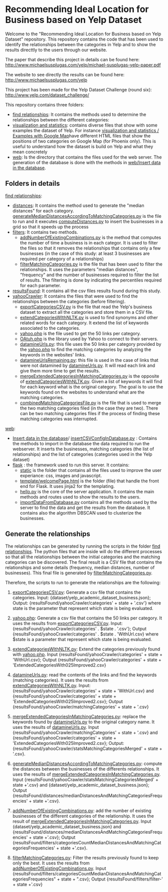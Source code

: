 # Recommending Ideal Location for Business based on Yelp Dataset

Welcome to the "Recommending Ideal Location for Business based on Yelp Dataset" repository. This repository contains the code that has been used to identify the relationships between the categories in Yelp and to show the results directtly to the users through our website.

The paper that describe this project in details can be found here: http://www.michaelsusplugas.com/yelp/michael-susplugas-yelp-paper.pdf

The website to see directly the results can be found here:
http://www.michaelsusplugas.com/yelp

This project has been made for the Yelp Dataset Challenge (round six): http://www.yelp.com/dataset_challenge/

This repository contains three folders:
* [find relationships](find%20relationships): It contains the methods used to determine the relationships between the different categories:
* [visualization and statistics](visualization%20and%20statistics): contains diverse files that show with some examples the dataset of Yelp. For instance [visualization and statistics / Examples with Google Map](visualization%20and%20statistics/Examples%20with%20Google%20Map)have different HTML files that show the positions of two categories on Google Map (for Phoenix only). This is useful to understand how the dataset is build on Yelp and what they mean concretely
* [web](web): Is the directory that contains the files used for the web server. The generation of the database is done with the methods in [web/Insert data in the database](web/Insert%20data%20in%20the%20database).

Folders in details
------------------

[find relationships](find%20relationships):
* [distances](find%20relationships/distances): It contains the method used to generate the "median distances" for each category. [generateMedianDistancesAccordingToMatchingCategories.py](find%20relationships/distances/generateMedianDistancesAccordingToMatchingCategories.py) is the file to run and it executes [computeDistances.py](find%20relationships/distances/computeDistances.py) to insert the businesses in a grid so that it speeds up the process
* [filters](find%20relationships/filters): It contains two methods.   
  + [addNumberOfExistingCombinations.py](find%20relationships/filters/addNumberOfExistingCombinations.py) is the method that computes the number of time a business is in each categor. It is used to filter the files so that it removes the relationships that contains only a few businesses (in the case of this study: at least 3 businesses are required per category of a relationships)
  + [filterMatchingCategories.py](find%20relationships/filters/filterMatchingCategories.py) is the file that has been used to filter the relationships. It uses the parameters "median distances", "frequency" and the number of businesses required to filter the list of results. The filtering is done by indicating the percentiles required for each parameter.
* [resultsFound](find%20relationships/resultsFound): It contains all the csv files results found during this study.
* [yahooCrawler](find%20relationships/yahooCrawler): It contains the files that were used to find the relationships between the categories (before filtering).
  + [exportCategoriesCSV.py](find%20relationships/yahooCrawler/exportCategoriesCSV.py) is the file that read the Yelp's business dataset to extract all the categories and store them in a CSV file.
  + [extendCategoriesWIthNLTK.py](find%20relationships/yahooCrawler/extendCategoriesWIthNLTK.py) is used to find synonyms and other related words for each category. It extend the list of keywords associated to the categories.
  + [yahoo.php](find%20relationships/yahooCrawler/yahoo.php) is the file used to get the 50 links per category.
  + [OAtuh.php](find%20relationships/yahooCrawler/OAuth.php) is the library used by Yahoo to connect to their servers.
  + [datamineUrls.py](find%20relationships/yahooCrawler/datamineUrls.py): this file uses the 50 links per category provided by the [yahoo.php](find%20relationships/yahooCrawler/yahoo.php) to find the matching categories by analyzing the keywords in the websites' links.
  + [datamineUrlsRemaining.py](find%20relationships/yahooCrawler/datamineUrlsRemaining.py): this file is used in the case of links that were not datamined by [datamineUrls.py](find%20relationships/yahooCrawler/datamineUrls.py). It will read each link and give them more time to get the results.
  + [mergeExtendedCategoriesInMatchingCategories.py](find%20relationships/yahooCrawler/mergeExtendedCategoriesInMatchingCategories.py) is the opposite of [extendCategoriesWIthNLTK.py](find%20relationships/yahooCrawler/extendCategoriesWIthNLTK.py). Given a list of keywords it will find for each keyword what is the original category. The goal is to use the keywords found on the websites to understand what are the matching categories.
  + [combinedMatchingCategoriesFile.py](find%20relationships/yahooCrawler/combinedMatchingCategoriesFile.py) is the file that is used to merge the two matching categories filed (in the case they are two). There can be two matching categories files if the process of finding these matching categories was interrupted.

[web](web):
* [Insert data in the database](web/Insert%20data%20in%20the%20database)/ [insertCSVConfigInDatabase.py](web/Insert%20data%20in%20the%20database/insertCSVConfigInDatabase.py) : Contains the methods to import in the database the data required to run the webserver. It inserts the businesses, matching categories (the list of relationships) and the list of categories (categories used in the Yelp dataset)
* [flask](web/flask) : the framework used to run this server. It contains:
  + [static](web/flask/static) is the folder that contains all the files used to improve the user experiance: css, images and javascript.
  + [template/welcomePage.html](flask/templates/welcomePage.html) is the folder (file) that handle the front end for Flask. It uses jinja2 for the templating.
  + [hello.py](web/flask/hello.py) is the core of the server application. It contains the main methods and routes used to show the results to the users.
  + [importDataFromDatabase.py](web/flask/importDataFromDatabase.py) contains all the methods used by the server to find the data and get the results from the database. It contains also the algorithm DBSCAN used to clusterize the businesses.
  
Generate the relationships
------------------
The relationships can be generated by running the scripts in the folder [find relationships](find%20relationships). The python files that are inside will do the different processes so that all the relationships between the initial categories and the matching categories can be discovered. The final result is a CSV file that contains the relationships and some details (frequency, median distances, number of businesses). This final file is generated by [filterMatchingCategories.py](find%20relationships/filters/filterMatchingCategories.py).

Therefore, the scripts to run to generate the relationships are the following:
1. [exportCategoriesCSV.py](find%20relationships/yahooCrawler/exportCategoriesCSV.py): Generate a csv file that contains the categories. Input: {dataset/yelp_academic_dataset_business.json}; Output: {resultsFound/yahooCrawler/categories' + state + '.csv'} where state is the parameter that represent which state is being evaluated.

2. [yahoo.php](find%20relationships/yahooCrawler/yahoo.php): Generate a csv file that contains the 50 links per category. It uses the results from [exportCategoriesCSV.py](find%20relationships/yahooCrawler/exportCategoriesCSV.py). Input: {resultsFound/yahooCrawler/categories' . $state . '.csv'}; Output {resultsFound/yahooCrawler/categories' . $state . 'WithUrl.csv} where $state is a parameter that represent which state is being evaluated.
3. [extendCategoriesWIthNLTK.py](find%20relationships/yahooCrawler/extendCategoriesWIthNLTK.py): Extend the categories previously found with [yahoo.php](find%20relationships/yahooCrawler/yahoo.php). Input {resultsFound/yahooCrawler/categories' + state + 'WithUrl.csv}; Output {resultsFound/yahooCrawler/categories' + state + 'ExtendedCategoriesWith025Improved2.csv}
4. [datamineUrls.py](find%20relationships/yahooCrawler/datamineUrls.py): read the contents of the links and find the keywords (matching categories). It uses the results from [extendCategoriesWIthNLTK.py](find%20relationships/yahooCrawler/extendCategoriesWIthNLTK.py). Input: {resultsFound/yahooCrawler/categories' + state + 'WithUrl.csv} and {resultsFound/yahooCrawler/categories' + state + 'ExtendedCategoriesWith025Improved2.csv}; Output {resultsFound/yahooCrawler/matchingCategories' + state + '.csv}
5. [mergeExtendedCategoriesInMatchingCategories.py](find%20relationships/yahooCrawler/mergeExtendedCategoriesInMatchingCategories.py): replace the keywords found by [datamineUrls.py](find%20relationships/yahooCrawler/datamineUrls.py) to the original category name. It uses the results of [datamineUrls.py](find%20relationships/yahooCrawler/datamineUrls.py). Input {resultsFound/yahooCrawler/matchingCategories' + state +  '.csv} and {resultsFound/yahooCrawler/categories' + state +  'ExtendedCategoriesWith025Improved2.csv}; Output: {resultsFound/yahooCrawler/statsMatchingCategoriesMerged' + state +  '.csv}.
6. [generateMedianDistancesAccordingToMatchingCategories.py](find%20relationships/distances/generateMedianDistancesAccordingToMatchingCategories.py): compute the distances between the businesses of the differents relationships. It uses the results of  [mergeExtendedCategoriesInMatchingCategories.py](find%20relationships/yahooCrawler/mergeExtendedCategoriesInMatchingCategories.py). Input {resultsFound/yahooCrawler/statsMatchingCategoriesMerged' + state +'.csv} and {dataset/yelp_academic_dataset_business.json}; Output {resultsFound/distances/medianDistancesAndMatchingCategoriesFrequencies' + state +'.csv}.
7. [addNumberOfExistingCombinations.py](find%20relationships/filters/addNumberOfExistingCombinations.py): add the number of existing businesses of the different categories of the relationship. It uses the result of [mergeExtendedCategoriesInMatchingCategories.py](find%20relationships/yahooCrawler/mergeExtendedCategoriesInMatchingCategories.py). Input {dataset/yelp_academic_dataset_business.json} and {resultsFound/distances/medianDistancesAndMatchingCategoriesFrequencies' + state +'.csv}; Output {resultsFound/filters/categoriesCountMedianDistancesAndMatchingCategoriesFrequencies' + state +'.csv}.
8. [filterMatchingCategories.py](find%20relationships/filters/filterMatchingCategories.py): Filter the results previously found to keep only the best. It uses the results from [addNumberOfExistingCombinations.py](find%20relationships/filters/addNumberOfExistingCombinations.py). Input {resultsFound/filters/categoriesCountMedianDistancesAndMatchingCategoriesFrequencies" + state + ".csv}; Output {resultsFound/filters/filter-' + state +'.csv}
